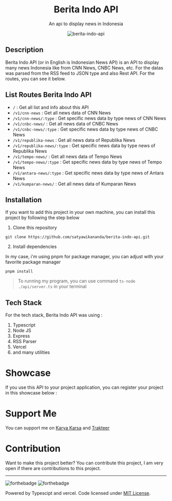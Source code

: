 <div align="center">
<h1>Berita Indo API</h1>

<p>An api to display news in Indonesia</p>

![berita-indo-api](https://socialify.git.ci/satyawikananda/berita-indo-api/image?description=1&forks=1&issues=1&logo=https%3A%2F%2Fi.pinimg.com%2Foriginals%2F26%2F91%2Ff2%2F2691f2fa1a0f078f5f274edf7fea6763.png&owner=1&pulls=1&stargazers=1&theme=Light)

</div>

## Description

Berita Indo API (or in English is Indonesian News API) is an API to display many news Indonesia like from CNN News, CNBC News, etc. For the datas was parsed from the RSS feed to JSON type and also Rest API. For the routes, you can see it below.

## List Routes Berita Indo API

* `/` : Get all list and info about this API
* `/v1/cnn-news` : Get all news data of CNN News
* `/v1/cnn-news/:type` : Get specific news data by type news of CNN News
* `/v1/cnbc-news/` : Get all news data of CNBC News
* `/v1/cnbc-news/:type` : Get specific news data by type news of CNBC News
* `/v1/republika-news` : Get all news data of Republika News
* `/v1/republika-news/:type` : Get specific news data by type news of Republika News
* `/v1/tempo-news/` : Get all news data of Tempo News
* `/v1/tempo-news/:type` : Get specific news data by type news of Tempo News
* `/v1/antara-news/:type` : Get specific news data by type news of Antara News
* `/v1/kumparan-news/` : Get all news data of Kumparan News


## Installation
If you want to add this project in your own machine, you can install this project by following the step below

1. Clone this repository
```
git clone https://github.com/satyawikananda/berita-indo-api.git
```
2. Install dependencies

In my case, i'm using pnpm for package manager, you can adjust with your favorite package manager

```
pnpm install
```

> To running my program, you can use command `ts-node ./api/server.ts` in your terminal

## Tech Stack

For the tech stack, Berita Indo API was using :
1. Typescript
2. Node JS
3. Express
4. RSS Parser
5. Vercel
6. and many utilities

# Showcase
If you use this API to your project application, you can register your project in this showcase below :

# Support Me
You can support me on [Karya Karsa](https://karyakarsa.com/satyawikananda) and [Trakteer](https://trakteer.id/satya-wikananda/)
# Contribution
Want to make this project better? You can contribute this project, I am very open if there are contributions to this project.

---
![forthebadge](https://forthebadge.com/images/badges/built-with-love.svg)
![forthebadge](https://forthebadge.com/images/badges/made-with-typescript.svg)

Powered by Typescipt and vercel. Code licensed under [MIT License](https://raw.githubusercontent.com/satyawikananda/berita-indo-api/main/LICENSE?token=AH44ZFF4GHAMNS4WIL4FCC3ADZ4F6).
